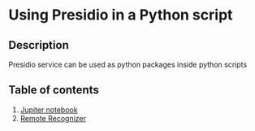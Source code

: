 # Using Presidio in a Python script

## Description

Presidio service can be used as python packages inside python scripts

## Table of contents

1. [Jupiter notebook](https://github.com/microsoft/presidio/blob/main/docs/samples/python/presidio_notebook.ipynb)
2. [Remote Recognizer](https://github.com/microsoft/presidio/blob/main/docs/samples/python/example_remote_recognizer.py)
